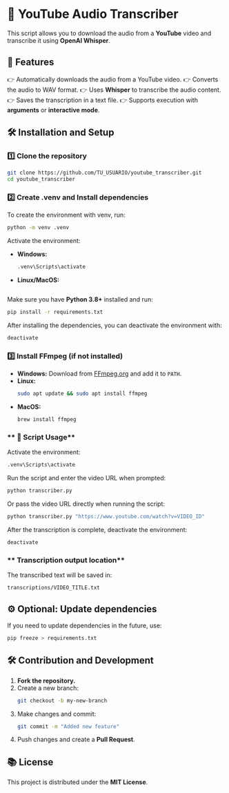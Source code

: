 # 🎤 YouTube Audio Transcriber

This script allows you to download the audio from a **YouTube** video and transcribe it using **OpenAI Whisper**.

## 🚀 Features
👉 Automatically downloads the audio from a YouTube video.
👉 Converts the audio to WAV format.
👉 Uses **Whisper** to transcribe the audio content.
👉 Saves the transcription in a text file.
👉 Supports execution with **arguments** or **interactive mode**.

## 🛠️ Installation and Setup

### **1️⃣ Clone the repository**
```bash
git clone https://github.com/TU_USUARIO/youtube_transcriber.git
cd youtube_transcriber
```
### **2️⃣ Create .venv and Install dependencies**

To create the environment with venv, run:
```bash
python -m venv .venv
```

Activate the environment:
- **Windows:**
  ```bash
  .venv\Scripts\activate
  ```
- **Linux/MacOS:**
  ```bash

Make sure you have **Python 3.8+** installed and run:
```bash
pip install -r requirements.txt
```

After installing the dependencies, you can deactivate the environment with:
```bash
deactivate
```

### **3️⃣ Install FFmpeg (if not installed)**
- **Windows:** Download from [FFmpeg.org](https://ffmpeg.org/download.html) and add it to `PATH`.
- **Linux:**
  ```bash
  sudo apt update && sudo apt install ffmpeg
  ```
- **MacOS:**
  ```bash
  brew install ffmpeg
  ```

### ** 🎯 Script Usage**


Activate the environment:

```bash
.venv\Scripts\activate
```

Run the script and enter the video URL when prompted:
```bash
python transcriber.py
```

Or pass the video URL directly when running the script:
```bash
python transcriber.py "https://www.youtube.com/watch?v=VIDEO_ID"
```

After the transcription is complete, deactivate the environment:
```bash
deactivate
```


### ** Transcription output location**
The transcribed text will be saved in:
```
transcriptions/VIDEO_TITLE.txt
```

## ⚙️ Optional: Update dependencies
If you need to update dependencies in the future, use:
```bash
pip freeze > requirements.txt
```

## 🛠️ Contribution and Development
1. **Fork the repository.**
2. Create a new branch:
   ```bash
   git checkout -b my-new-branch
   ```
3. Make changes and commit:
   ```bash
   git commit -m "Added new feature"
   ```
4. Push changes and create a **Pull Request**.

## 📚 License
This project is distributed under the **MIT License**.